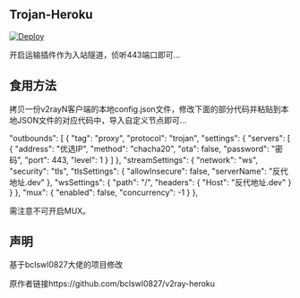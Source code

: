 ﻿## Trojan-Heroku

[![Deploy](https://www.herokucdn.com/deploy/button.png)](https://dashboard.heroku.com/new?template=https://github.com/Goodqaz123/Tfyn)

开启运输插件作为入站隧道，侦听443端口即可...

## 食用方法

拷贝一份v2rayN客户端的本地config.json文件，修改下面的部分代码并粘贴到本地JSON文件的对应代码中，导入自定义节点即可...

  "outbounds": [
    {
      "tag": "proxy",
      "protocol": "trojan",
      "settings": {
        "servers": [
          {
            "address": "优选IP",
            "method": "chacha20",
            "ota": false,
            "password": "密码",
            "port": 443,
            "level": 1
          }
        ]
      },
      "streamSettings": {
        "network": "ws",
        "security": "tls",
        "tlsSettings": {
          "allowInsecure": false,
          "serverName": "反代地址.dev"
        },
        "wsSettings": {
          "path": "/",
          "headers": {
            "Host": "反代地址.dev"
          }
        }
      },
      "mux": {
        "enabled": false,
        "concurrency": -1
      }
    },

需注意不可开启MUX。

## 声明

基于bclswl0827大佬的项目修改

原作者链接https://github.com/bclswl0827/v2ray-heroku
